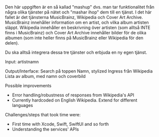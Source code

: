 
Den här uppgiften är en så kallad "mashup" dvs. man tar funktionalitet från
några olika tjänster på nätet och "mashar ihop" dem till en tjänst. I det här
fallet är det tjänsterna MusicBrainz, Wikipedia och Cover Art Archive.
MusicBrainz innehåller information om en artist, och vilka album artisten
släppt. Wikipedia innehåller en beskrivning över artisten (som alltså INTE
finns i MusicBrainz) och Cover Art Archive innehåller bilder för de olika
albumen (som inte heller finns på MusicBrainz eller Wikipedia för den delen).

Du ska alltså integrera dessa tre tjänster och erbjuda en ny egen tjänst.

Input: artistnamn

Output/Interface:
        Search på toppen
    Namn, stylized
    Ingress från Wikipedia
    Lista av album, med namn och coverbild

Possible improvements
* Error handling/robustness of responses from Wikipedia's API
* Currently hardcoded on English Wikipedia. Extend for different languages

Challenges/steps that took time were:
* First time with Xcode, Swift, SwiftUI and so forth
* Understanding the services' APIs
